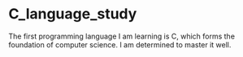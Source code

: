# C_language_study
The first programming language I am learning is C, which forms the foundation of computer science. I am determined to master it well.
